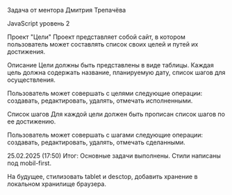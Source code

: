Задача от ментора Дмитрия Трепачёва

JavaScript уровень 2

Проект "Цели"
Проект представляет собой сайт, в котором пользователь может составлять список своих целей и путей их достижения.

Описание
Цели должны быть представлены в виде таблицы. Каждая цель должна содержать название, планируемую дату, список шагов для осуществления.

Пользователь может совершать с целями следующие операции: создавать, редактировать, удалять, отмечать исполненными.

Список шагов
Для каждой цели должен быть прописан список шагов по ее достижению.

Пользователь может совершать с шагами следующие операции: создавать, редактировать, удалять, отмечать сделанными.

25.02.2025 (17:50) Итог: Основные задачи выполнены. Стили написаны под mobil-first. 

На будущее, стилизовать tablet и desctop, добавить хранение в локальном хранилище браузера.
